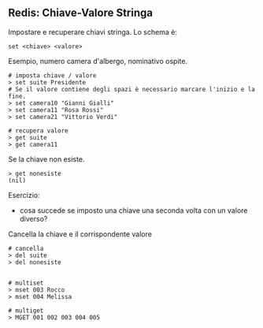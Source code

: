 Redis: Chiave-Valore Stringa 
-------------

Impostare e recuperare chiavi stringa.
Lo schema è:

    set <chiave> <valore>

Esempio, numero camera d'albergo, nominativo ospite.
	
    # imposta chiave / valore
    > set suite Presidente
    # Se il valore contiene degli spazi è necessario marcare l'inizio e la fine.
    > set camera10 "Gianni Gialli"
	> set camera11 "Rosa Rossi"
    > set camera21 "Vittorio Verdi" 

	# recupera valore
	> get suite
    > get camera11
    
Se la chiave non esiste.

    > get nonesiste
    (nil)

Esercizio: 
* cosa succede se imposto una chiave una seconda volta con un valore diverso?
	
Cancella la chiave e il corrispondente valore

	# cancella
    > del suite
	> del nonesiste
	
	
	# multiset
	> mset 003 Rocco 
	> mset 004 Melissa
	
	# multiget
	> MGET 001 002 003 004 005